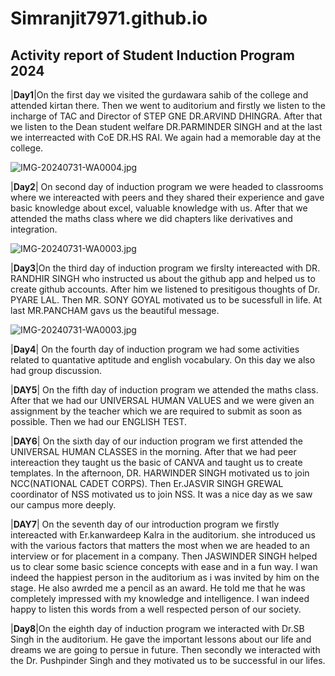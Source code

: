 # Simranjit7971.github.io
## Activity report of Student Induction Program 2024

|**Day1**|On the first day we visited the gurdawara sahib of the college and attended kirtan there. Then we went to auditorium and firstly we listen to the incharge of TAC and Director of STEP GNE DR.ARVIND DHINGRA. After that we listen to the Dean student welfare DR.PARMINDER SINGH and at the last we interreacted with CoE DR.HS RAI. We again had a memorable day at the college.

![IMG-20240731-WA0004.jpg](https://github.com/user-attachments/assets/948cd6b2-6966-4fc2-8e7a-7a15d033e79f)


|**Day2**| On second day of induction program we were headed to classrooms where we intereacted with peers and they shared their experience and gave basic knowledge about excel, valuable knowledge with us. After that we attended the maths class where we did chapters like derivatives and integration.

![IMG-20240731-WA0003.jpg](https://github.com/user-attachments/assets/ed64cbbf-bb5d-447a-9f74-8d84508c3f54)


|**Day3**|On the third day of induction program we firslty intereacted with DR. RANDHIR SINGH who instructed us about the github app and helped us to create github accounts. After him we listened to presitigous thoughts of Dr. PYARE LAL. Then MR. SONY GOYAL motivated us to be sucessfull in life. At last MR.PANCHAM gavs us the beautiful message.

![IMG-20240731-WA0003.jpg](https://github.com/user-attachments/assets/829dc80b-1073-4d92-a7b3-d5b27901c0b8)


|**Day4**| On the fourth day of induction program we had some activities related to quantative aptitude and english vocabulary. On this day we also had group discussion.

|**DAY5**|	On the fifth day of induction program we attended the maths class. After that we had our UNIVERSAL HUMAN VALUES and we were given an assignment by the teacher which we are required to submit as soon as possible. Then we had our ENGLISH TEST.

|**DAY6**|	On the sixth day of our induction program we first attended the UNIVERSAL HUMAN CLASSES in the morning. After that we had peer intereaction they taught us the basic of CANVA and taught us to create templates. In the afternoon, DR. HARWINDER SINGH motivated us to join NCC(NATIONAL CADET CORPS). Then Er.JASVIR SINGH GREWAL coordinator of NSS motivated us to join NSS. It was a nice day as we saw our campus more deeply.

|**DAY7**|	On the seventh day of our introduction program we firstly intereacted with Er.kanwardeep Kalra in the auditorium. she introduced us with the various factors that matters the most when we are headed to an interview or for placement in a company. Then JASWINDER SINGH helped us to clear some basic science concepts with ease and in a fun way. I wan indeed the happiest person in the auditorium as i was invited by him on the stage. He also awrded me a pencil as an award. He told me that he was completely impressed with my knowledge and intelligence. I wan indeed happy to listen this words from a well respected person of our society.

|**Day8**|On the eighth day of induction program we interacted with Dr.SB Singh in the auditorium. He gave the important lessons about our life and dreams we are going to persue in future. Then secondly we interacted with the Dr. Pushpinder Singh and they motivated us to be successful in our lifes.




